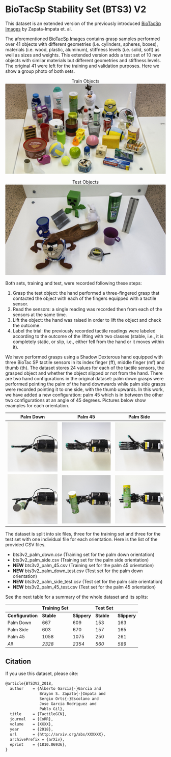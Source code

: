 # BioTacSp Stability Set (BTS3) V2

This dataset is an extended version of the previously introduced [BioTacSp Images](https://github.com/yayaneath/biotac-sp-images) by Zapata-Impata et. al.


The aforementioned [BioTacSp Images](#) contains grasp samples performed over 41 objects with different geometries (i.e. cylinders, spheres, boxes), materials (i.e. wood, plastic, aluminum), stiffness levels (i.e. solid, soft) as well as sizes and weights. This extended version adds a test set of 10 new objects with similar materials but different geometries and stiffness levels. The original 41 were left for the training and validation purposes. Here we show a group photo of both sets.

<p align="center">
  Train Objects
  <img src="https://github.com/3dperceptionlab/biotacsp-stability-set-v2/blob/master/img/trainobjects2.jpg">
</p>

<p align="center">
  Test Objects
  <img src="https://github.com/3dperceptionlab/biotacsp-stability-set-v2/blob/master/img/testobjects.jpg">
</p>


Both sets, training and test, were recorded following these steps:

1) Grasp the test object: the hand performed a three-fingered grasp that contacted the object with each of the fingers equipped with a tactile sensor.
2) Read the sensors: a single reading was recorded then from each of the sensors at the same time.
3) Lift the object: the hand was raised in order to lift the object and check the outcome.
4) Label the trial: the previously recorded tactile readings were labeled according to the outcome of the lifting with two classes (stable, i.e., it is completely static, or slip, i.e., either fell from the hand or it moves within it).

We have performed grasps using a Shadow Dexterous hand equipped with three BioTac SP tactile sensors in its index finger (ff), middle finger (mf) and thumb (th). The dataset stores 24 values for each of the tactile sensors, the grasped object and whether the object slipped or not from the hand. There are two hand configurations in the original dataset: palm down grasps were performed pointing the palm of the hand downwards while palm side grasps were recorded pointing it to one side, with the thumb upwards. In this work, we have added a new configuration: palm 45 which is in between the other two configurations at an angle of 45 degrees. Pictures below show examples for each orientation.

| Palm Down | Palm 45 | Palm Side | 
|:-:|:-:|:-:|
|![](img/palmdown.jpg) | ![](img/palm45.jpg) | ![](img/palmside.jpg) |
|![](img/palmdown_grasp.jpg) | ![](img/palm45_grasp.jpg) | ![](img/palmside_grasp.jpg) |

The dataset is split into six files, three for the training set and three for the test set with one individual file for each orientation. Here is the list of the provided CSV files.

- bts3v2_palm_down.csv (Training set for the palm down orientation)
- bts3v2_palm_side.csv (Training set for the palm side orientation)
- **NEW** bts3v2_palm_45.csv (Training set for the palm 45 orientation)
- **NEW** bts3v2_palm_down_test.csv (Test set for the palm down orientation)
- **NEW** bts3v2_palm_side_test.csv (Test set for the palm side orientation)
- **NEW** bts3v2_palm_45_test.csv (Test set for the palm 45 orientation)

See the next table for a summary of the whole dataset and its splits:

|               | Training Set |          | Test Set |          |
|---------------|--------------|----------|----------|----------|
| **Configuration** | **Stable**       | **Slippery** | **Stable**   | **Slippery** |
| Palm Down     | 667          | 609      | 153      | 163      |
| Palm Side     | 603          | 670      | 157      | 165      |
| Palm 45       | 1058         | 1075     | 250      | 261      |
| *All*           | *2328*         | *2354*     | *560*      | *589*      |

## Citation

If you use this dataset, please cite:

```
@article{BTS3V2_2018,
  author    = {Alberto Garcia{-}Garcia and
               Brayan S. Zapata{-}Impata and
               Sergio Orts{-}Escolano and
               Jose Garcia Rodriguez and
               Pablo Gil},
  title     = {TactileGCN},
  journal   = {CoRR},
  volume    = {XXXX},
  year      = {2018},
  url       = {http://arxiv.org/abs/XXXXXX},
  archivePrefix = {arXiv},
  eprint    = {1810.06936},
}

```
